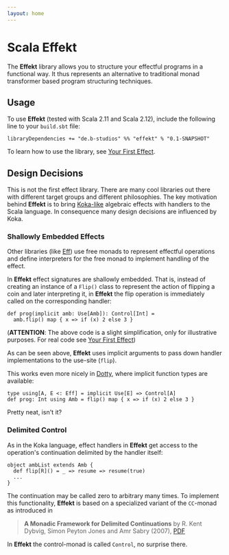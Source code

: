 ```yaml
---
layout: home
---
```


# Scala Effekt
The **Effekt** library allows you to structure your effectful programs
in a functional way. It thus represents an alternative to traditional
monad transformer based program structuring techniques.

## Usage
To use **Effekt** (tested with Scala 2.11 and Scala 2.12), include the
following line to your `build.sbt` file:

```
libraryDependencies += "de.b-studios" %% "effekt" % "0.1-SNAPSHOT"
```

To learn how to use the library, see [Your First Effect](./first-effect.html).

## Design Decisions

This is not the first effect library. There are many cool libraries
out there with different target groups and different philosophies.
The key motivation behind **Effekt** is to bring
[Koka-like](https://koka-lang.github.io/koka/doc/kokaspec.html) algebraic
effects with handlers to the Scala language. In consequence many
design decisions are influenced by Koka.

### Shallowly Embedded Effects
Other libraries (like [Eff](https://github.com/atnos-org/eff)) use
free monads to represent effectful operations and define interpreters
for the free monad to implement handling of the effect.

In **Effekt** effect signatures are shallowly embedded. That is,
instead of creating an instance of a `Flip()` class to represent the
action of flipping a coin and later interpreting it, in **Effekt** the
flip operation is immediately called on the corresponding handler:

```
def prog(implicit amb: Use[Amb]): Control[Int] =
  amb.flip() map { x => if (x) 2 else 3 }
```
(**ATTENTION**: The above code is a slight simplification, only for
illustrative purposes. For real code see [Your First Effect](./first-effect.html))

As can be seen above, **Effekt** uses implicit arguments to pass down
handler implementations to the use-site (`flip`).

This works even more nicely in [Dotty](http://dotty.epfl.ch/), where
implicit function types are available:

```
type using[A, E <: Eff] = implicit Use[E] => Control[A]
def prog: Int using Amb = flip() map { x => if (x) 2 else 3 }
```

Pretty neat, isn't it?

### Delimited Control
As in the Koka language, effect handlers in **Effekt** get access to
the operation's continuation delimited by the handler itself:

```
object ambList extends Amb {
  def flip[R]() = _ => resume => resume(true)
  ...
}
```
The continuation may be called zero to arbitrary many times. To
implement this functionality, **Effekt** is based on a specialized
variant of the `CC`-monad as introduced in

> **A Monadic Framework for Delimited Continuations**
> by R. Kent Dybvig, Simon Peyton Jones and Amr Sabry (2007), [PDF](https://www.cs.indiana.edu/~sabry/papers/monadicDC.pdf)

In **Effekt** the control-monad is called `Control`, no surprise there.
